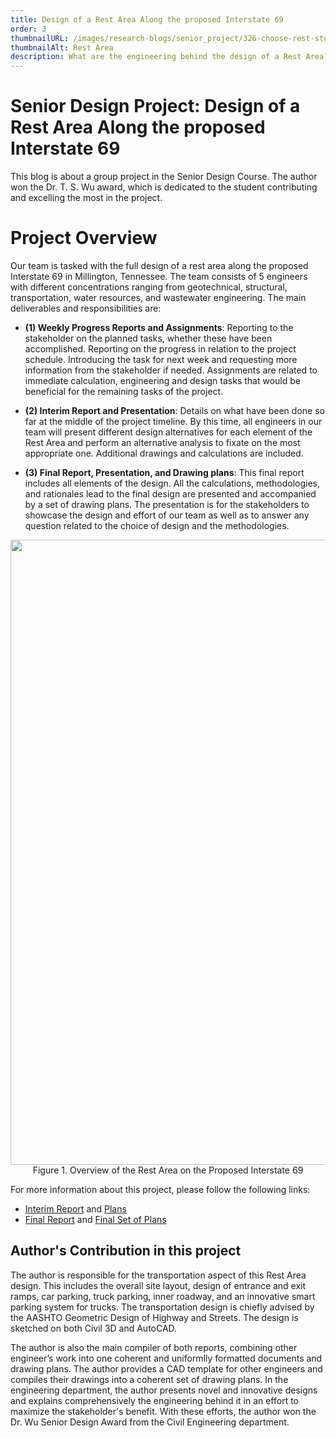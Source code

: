 ```yaml
---
title: Design of a Rest Area Along the proposed Interstate 69
order: 3
thumbnailURL: /images/research-blogs/senior_project/326-choose-rest-stops-wisely-wide.jpg
thumbnailAlt: Rest Area
description: What are the engineering behind the design of a Rest Area?
---
```


# Senior Design Project: Design of a Rest Area Along the proposed Interstate 69

This blog is about a group project in the Senior Design Course. The author won the Dr. T. S. Wu award, which is dedicated to the student contributing and excelling the most in the project. 

# Project Overview

Our team is tasked with the full design of a rest area along the proposed Interstate 69 in Millington, Tennessee. The team consists of 5 engineers with different concentrations ranging from geotechnical, structural, transportation, water resources, and wastewater engineering. The main deliverables and responsibilities are:

- <b>(1) Weekly Progress Reports and Assignments</b>: Reporting to the stakeholder on the planned tasks, whether these have been accomplished. Reporting on the progress in relation to the project schedule. Introducing the task for next week and requesting more information from the stakeholder if needed. Assignments are related to immediate calculation, engineering and design tasks that would be beneficial for the remaining tasks of the project.

- <b> (2) Interim Report and Presentation</b>: Details on what have been done so far at the middle of the project timeline. By this time, all engineers in our team will present different design alternatives for each element of the Rest Area and perform an alternative analysis to fixate on the most appropriate one. Additional drawings and calculations are included.

- <b>(3) Final Report, Presentation, and Drawing plans</b>: This final report includes all elements of the design. All the calculations, methodologies, and rationales lead to the final design are presented and accompanied by a set of drawing plans. The presentation is for the stakeholders to showcase the design and effort of our team as well as to answer any question related to the choice of design and the methodologies.
<p align="center">
  <img src="/images/research-blogs/senior_project/Image 23.png" width = 1000/>
  <br>
	Figure 1. Overview of the Rest Area on the Proposed Interstate 69 
</p>

For more information about this project, please follow the following links:

- <a href="/pdf/Interim_Report_901Design_Final_V1.pdf">Interim Report</a> and <a href="/pdf/Interim_Plans_901Design_Final_V1.pdf">Plans</a>
- <a href="/pdf/Final_Report_901_Design.pdf">Final Report</a> and <a href="/pdf/901 Design_Full Set of Plans_Final.pdf">Final Set of Plans</a>

## Author's Contribution in this project

The author is responsible for the transportation aspect of this Rest Area design. This includes the overall site layout, design of entrance and exit ramps, car parking, truck parking, inner roadway, and an innovative smart parking system for trucks. The transportation design is chiefly advised by the AASHTO Geometric Design of Highway and Streets. The design is sketched on both Civil 3D and AutoCAD.

The author is also the main compiler of both reports, combining other engineer’s work into one coherent and uniformlly formatted documents and drawing plans. The author provides a CAD template for other engineers and compiles their drawings into a coherent set of drawing plans. In the engineering department, the author presents novel and innovative designs and explains comprehensively the engineering behind it in an effort to maximize the stakeholder's benefit. With these efforts, the author won the Dr. Wu Senior Design Award from the Civil Engineering department.
